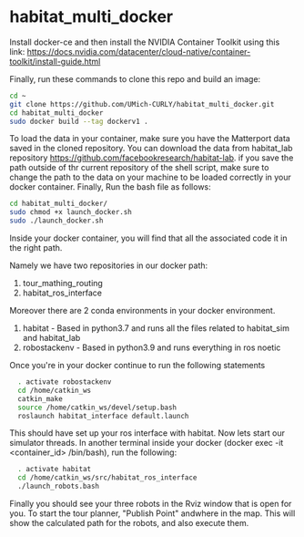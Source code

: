 # habitat_multi_docker
Install docker-ce and then install the NVIDIA Container Toolkit using this link:
https://docs.nvidia.com/datacenter/cloud-native/container-toolkit/install-guide.html

Finally, run these commands to clone this repo and build an image:

```bash
cd ~
git clone https://github.com/UMich-CURLY/habitat_multi_docker.git
cd habitat_multi_docker
sudo docker build --tag dockerv1 .
```
To load the data in your container, make sure you have the Matterport data saved in the cloned repository. You can download the data from habitat_lab repository https://github.com/facebookresearch/habitat-lab. if you save the path outside of thr current repository of the shell script, make sure to change the path to the data on your machine to be loaded correctly in your docker container.
Finally, Run the bash file as follows:

```bash
cd habitat_multi_docker/
sudo chmod +x launch_docker.sh
sudo ./launch_docker.sh
```
  
  Inside your docker container, you will find that all the associated code it in the right path.
  
  Namely we have two repositories in our docker path:
  
  1. tour_mathing_routing
  2. habitat_ros_interface

  Moreover there are 2 conda environments in your docker environment. 
  1. habitat - Based in python3.7 and runs all the files related to habitat_sim and habitat_lab
  2. robostackenv - Based in python3.9 and runs everything in ros noetic
 
  Once you're in your docker continue to run the following statements 
  
  ```bash
    . activate robostackenv
    cd /home/catkin_ws
    catkin_make
    source /home/catkin_ws/devel/setup.bash
    roslaunch habitat_interface default.launch
  ```
  
  This should have set up your ros interface with habitat. Now lets start our simulator threads.
  In another terminal inside your docker (docker exec -it <container_id> /bin/bash), run the following:
  
  ```bash
    . activate habitat
    cd /home/catkin_ws/src/habitat_ros_interface
    ./launch_robots.bash
  ```

Finally you should see your three robots in the Rviz window that is open for you. To start the tour planner, "Publish Point" andwhere in the map. This will show the calculated path for the robots, and also execute them. 
